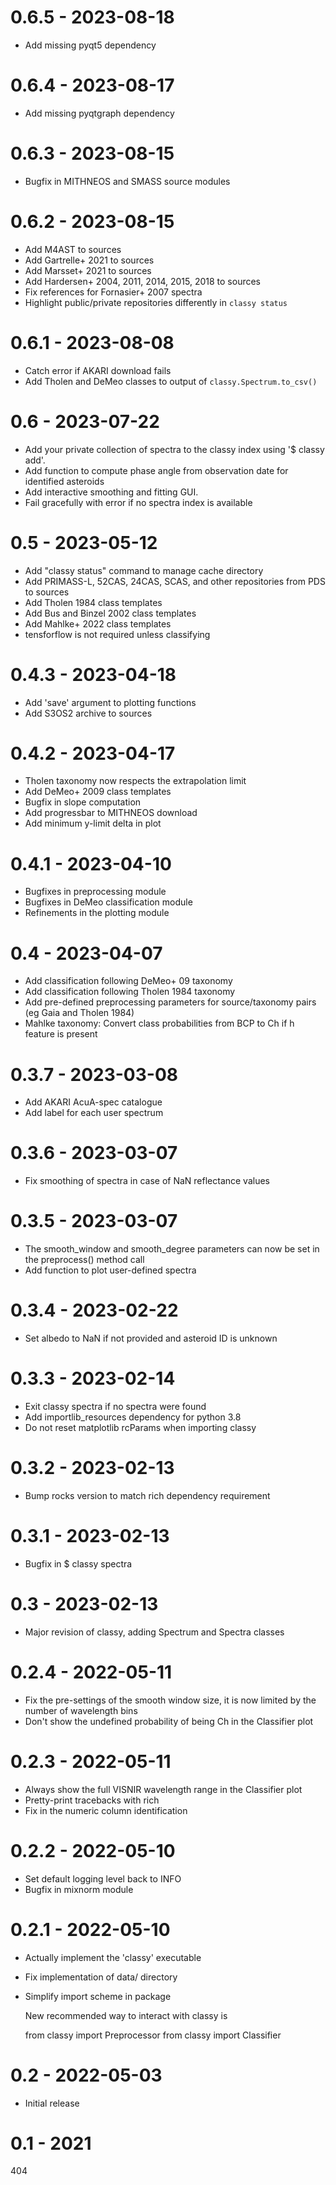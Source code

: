 # 0.6.5 - 2023-08-18
- Add missing pyqt5 dependency

# 0.6.4 - 2023-08-17
- Add missing pyqtgraph dependency

# 0.6.3 - 2023-08-15
- Bugfix in MITHNEOS and SMASS source modules

# 0.6.2 - 2023-08-15
- Add M4AST to sources
- Add Gartrelle+ 2021 to sources
- Add Marsset+ 2021 to sources
- Add Hardersen+ 2004, 2011, 2014, 2015, 2018 to sources
- Fix references for Fornasier+ 2007 spectra
- Highlight public/private repositories differently in `classy status`

# 0.6.1 - 2023-08-08
- Catch error if AKARI download fails
- Add Tholen and DeMeo classes to output of `classy.Spectrum.to_csv()`

# 0.6 - 2023-07-22
- Add your private collection of spectra to the classy index using '$ classy add'.
- Add function to compute phase angle from observation date for identified asteroids
- Add interactive smoothing and fitting GUI.
- Fail gracefully with error if no spectra index is available

# 0.5 - 2023-05-12
- Add "classy status" command to manage cache directory
- Add PRIMASS-L, 52CAS, 24CAS, SCAS, and other repositories from PDS to sources
- Add Tholen 1984 class templates
- Add Bus and Binzel 2002 class templates
- Add Mahlke+ 2022 class templates
- tensforflow is not required unless classifying

# 0.4.3 - 2023-04-18
- Add 'save' argument to plotting functions
- Add S3OS2 archive to sources

# 0.4.2 - 2023-04-17
- Tholen taxonomy now respects the extrapolation limit
- Add DeMeo+ 2009 class templates
- Bugfix in slope computation
- Add progressbar to MITHNEOS download
- Add minimum y-limit delta in plot

# 0.4.1 - 2023-04-10
- Bugfixes in preprocessing module
- Bugfixes in DeMeo classification module
- Refinements in the plotting module

# 0.4 - 2023-04-07
- Add classification following DeMeo+ 09 taxonomy
- Add classification following Tholen 1984 taxonomy
- Add pre-defined preprocessing parameters for source/taxonomy pairs (eg Gaia and Tholen 1984)
- Mahlke taxonomy: Convert class probabilities from BCP to Ch if h feature is present

# 0.3.7 - 2023-03-08
- Add AKARI AcuA-spec catalogue
- Add label for each user spectrum

# 0.3.6 - 2023-03-07
- Fix smoothing of spectra in case of NaN reflectance values

# 0.3.5 - 2023-03-07
- The smooth_window and smooth_degree parameters can now be set in the preprocess() method call
- Add function to plot user-defined spectra

# 0.3.4 - 2023-02-22
- Set albedo to NaN if not provided and asteroid ID is unknown

# 0.3.3 - 2023-02-14
- Exit classy spectra if no spectra were found
- Add importlib_resources dependency for python 3.8
- Do not reset matplotlib rcParams when importing classy

# 0.3.2 - 2023-02-13
- Bump rocks version to match rich dependency requirement

# 0.3.1 - 2023-02-13
- Bugfix in $ classy spectra

# 0.3 - 2023-02-13
- Major revision of classy, adding Spectrum and Spectra classes

# 0.2.4 - 2022-05-11
- Fix the pre-settings of the smooth window size, it is now limited by the number of wavelength bins
- Don't show the undefined probability of being Ch in the Classifier plot

# 0.2.3 - 2022-05-11
- Always show the full VISNIR wavelength range in the Classifier plot
- Pretty-print tracebacks with rich
- Fix in the numeric column identification

# 0.2.2 - 2022-05-10
- Set default logging level back to INFO
- Bugfix in mixnorm module

# 0.2.1 - 2022-05-10
- Actually implement the 'classy' executable
- Fix implementation of data/ directory
- Simplify import scheme in package

  New recommended way to interact with classy is

    from classy import Preprocessor
    from classy import Classifier

# 0.2 - 2022-05-03
- Initial release

# 0.1 - 2021
404
